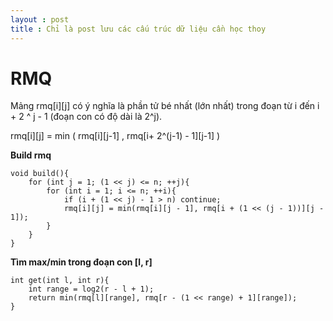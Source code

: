 ```yaml
---
layout : post
title : Chỉ là post lưu các cấu trúc dữ liệu cần học thoy 
---
```


# RMQ

Mảng rmq[i][j] có ý nghĩa là phần tử bé nhất (lớn nhất) trong đoạn từ i đến i + 2 ^ j - 1 (đoạn con có độ dài là 2^j).

rmq[i][j] = min ( rmq[i][j-1] , rmq[i+ 2^(j-1) - 1][j-1] )

**Build rmq**

```
void build(){
    for (int j = 1; (1 << j) <= n; ++j){
        for (int i = 1; i <= n; ++i){
            if (i + (1 << j) - 1 > n) continue;
            rmq[i][j] = min(rmq[i][j - 1], rmq[i + (1 << (j - 1))][j - 1]);
        }
    }
}
```

**Tìm max/min trong đoạn con [l, r]**

```
int get(int l, int r){
    int range = log2(r - l + 1);
    return min(rmq[l][range], rmq[r - (1 << range) + 1][range]);
}
```
